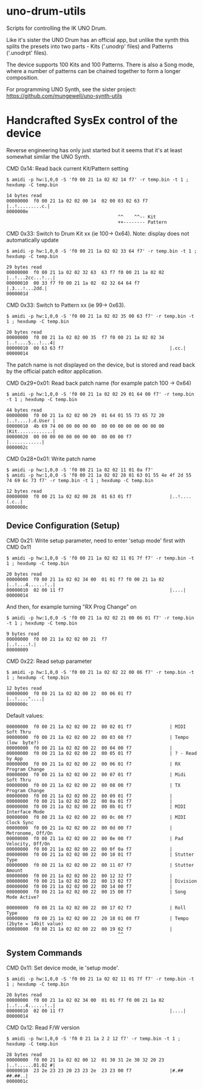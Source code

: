 # uno-drum-utils
Scripts for controlling the IK UNO Drum.

Like it's sister the UNO Drum has an official app, but unlike the synth this splits
the presets into two parts - Kits ('.unodrp' files) and Patterns ('.unodrpt' files).

The device supports 100 Kits and 100 Patterns. There is also a Song mode, where a 
number of patterns can be chained together to form a longer composition.

For programming UNO Synth, see the sister project:
https://github.com/mungewell/uno-synth-utils

# Handcrafted SysEx control of the device

Reverse engineering has only just started but it seems that it's at least somewhat
similar the UNO Synth.

CMD 0x14: Read back current Kit/Pattern setting
```
$ amidi -p hw:1,0,0 -S 'f0 00 21 1a 02 02 14 f7' -r temp.bin -t 1 ; hexdump -C temp.bin

14 bytes read
00000000  f0 00 21 1a 02 02 00 14  02 00 03 02 63 f7        |..!.........c.|
0000000e
                                         ^^    ^^-- Kit
                                         ++-------- Pattern
```

CMD 0x33: Switch to Drum Kit xx (ie 100-> 0x64).
Note: display does not automatically update
```
$ amidi -p hw:1,0,0 -S 'f0 00 21 1a 02 02 33 64 f7' -r temp.bin -t 1 ; hexdump -C temp.bin

29 bytes read
00000000  f0 00 21 1a 02 02 32 63  63 f7 f0 00 21 1a 02 02  |..!...2cc...!...|
00000010  00 33 f7 f0 00 21 1a 02  02 32 64 64 f7           |.3...!...2dd.|
0000001d
```

CMD 0x33: Switch to Pattern xx (ie 99-> 0x63).
```
$ amidi -p hw:1,0,0 -S 'f0 00 21 1a 02 02 35 00 63 f7' -r temp.bin -t 1 ; hexdump -C temp.bin

20 bytes read
00000000  f0 00 21 1a 02 02 00 35  f7 f0 00 21 1a 02 02 34  |..!....5...!...4|
00000010  00 63 63 f7                                       |.cc.|
00000014
```

The patch name is not displayed on the device, but is stored and read back by
the official patch editor application.

CMD 0x29+0x01: Read back patch name (for example patch 100 -> 0x64)
```
$ amidi -p hw:1,0,0 -S 'f0 00 21 1a 02 02 29 01 64 00 f7' -r temp.bin -t 1 ; hexdump -C temp.bin

44 bytes read
00000000  f0 00 21 1a 02 02 00 29  01 64 01 55 73 65 72 20  |..!....).d.User |
00000010  4b 69 74 00 00 00 00 00  00 00 00 00 00 00 00 00  |Kit.............|
00000020  00 00 00 00 00 00 00 00  00 00 00 f7              |............|
0000002c
```

CMD 0x28+0x01: Write patch name
```
$ amidi -p hw:1,0,0 -S 'f0 00 21 1a 02 02 11 01 0a f7'
$ amidi -p hw:1,0,0 -S 'f0 00 21 1a 02 02 28 01 63 01 55 4e 4f 2d 55 74 69 6c 73 f7' -r temp.bin -t 1 ; hexdump -C temp.bin

12 bytes read
00000000  f0 00 21 1a 02 02 00 28  01 63 01 f7              |..!....(.c..|
0000000c
```

## Device Configuration (Setup)

CMD 0x21: Write setup parameter, need to enter 'setup mode' first with CMD 0x11
```
$ amidi -p hw:1,0,0 -S 'f0 00 21 1a 02 02 11 01 7f f7' -r temp.bin -t 1 ; hexdump -C temp.bin

20 bytes read
00000000  f0 00 21 1a 02 02 34 00  01 01 f7 f0 00 21 1a 02  |..!...4......!..|
00000010  02 00 11 f7                                       |....|
00000014
```

And then, for example turning "RX Prog Change" on
```
$ amidi -p hw:1,0,0 -S 'f0 00 21 1a 02 02 21 00 06 01 f7' -r temp.bin -t 1 ; hexdump -C temp.bin

9 bytes read
00000000  f0 00 21 1a 02 02 00 21  f7                       |..!....!.|
00000009
```

CMD 0x22: Read setup parameter
```
$ amidi -p hw:1,0,0 -S 'f0 00 21 1a 02 02 22 00 06 f7' -r temp.bin -t 1 ; hexdump -C temp.bin

12 bytes read
00000000  f0 00 21 1a 02 02 00 22  00 06 01 f7              |..!...."....|
0000000c
```

Default values:
```
00000000  f0 00 21 1a 02 02 00 22  00 02 01 f7              | MIDI Soft Thru
00000000  f0 00 21 1a 02 02 00 22  00 03 08 f7              | Tempo (low  byte?)
00000000  f0 00 21 1a 02 02 00 22  00 04 00 f7              |
00000000  f0 00 21 1a 02 02 00 22  00 05 01 f7              | ? - Read by App
00000000  f0 00 21 1a 02 02 00 22  00 06 01 f7              | RX Program Change
00000000  f0 00 21 1a 02 02 00 22  00 07 01 f7              | Midi Soft Thru
00000000  f0 00 21 1a 02 02 00 22  00 08 00 f7              | TX Program Change
00000000  f0 00 21 1a 02 02 00 22  00 09 01 f7              |
00000000  f0 00 21 1a 02 02 00 22  00 0a 01 f7              |
00000000  f0 00 21 1a 02 02 00 22  00 0b 01 f7              | MIDI Interface Mode
00000000  f0 00 21 1a 02 02 00 22  00 0c 00 f7              | MIDI Clock Sync
00000000  f0 00 21 1a 02 02 00 22  00 0d 00 f7              | Metronome, Off/On
00000000  f0 00 21 1a 02 02 00 22  00 0e 00 f7              | Pad Velocity, Off/On
00000000  f0 00 21 1a 02 02 00 22  00 0f 0a f7              |
00000000  f0 00 21 1a 02 02 00 22  00 10 01 f7              | Stutter Type
00000000  f0 00 21 1a 02 02 00 22  00 11 07 f7              | Stutter Amount
00000000  f0 00 21 1a 02 02 00 22  00 12 32 f7              |
00000000  f0 00 21 1a 02 02 00 22  00 13 02 f7              | Division
00000000  f0 00 21 1a 02 02 00 22  00 14 00 f7              |
00000000  f0 00 21 1a 02 02 00 22  00 15 00 f7              | Song Mode Active?

00000000  f0 00 21 1a 02 02 00 22  00 17 02 f7              | Roll Type
00000000  f0 00 21 1a 02 02 00 22  20 18 01 08 f7           | Tempo (2byte = 14bit value)
00000000  f0 00 21 1a 02 02 00 22  00 19 02 f7              |
                                         ^^
```


## System Commands

CMD 0x11: Set device mode, ie 'setup mode'.
```
$ amidi -p hw:1,0,0 -S 'f0 00 21 1a 02 02 11 01 7f f7' -r temp.bin -t 1 ; hexdump -C temp.bin

20 bytes read
00000000  f0 00 21 1a 02 02 34 00  01 01 f7 f0 00 21 1a 02  |..!...4......!..|
00000010  02 00 11 f7                                       |....|
00000014
```

CMD 0x12: Read F/W version
```
$ amidi -p hw:1,0,0 -S 'f0 0 21 1a 2 2 12 f7' -r temp.bin -t 1 ; hexdump -C temp.bin

28 bytes read
00000000  f0 00 21 1a 02 02 00 12  01 30 31 2e 30 32 20 23  |..!......01.02 #|
00000010  23 2e 23 23 20 23 23 2e  23 23 00 f7              |#.## ##.##..|
0000001c
```
